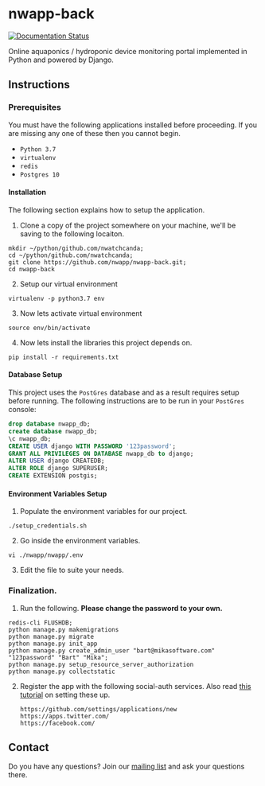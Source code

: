 # nwapp-back
[![Documentation Status](https://readthedocs.org/projects/nwapp-docs/badge/?version=latest)](https://nwapp-docs.readthedocs.io/en/latest/?badge=latest)

Online aquaponics / hydroponic device monitoring portal implemented in Python and powered by Django.


## Instructions
### Prerequisites
You must have the following applications installed before proceeding. If you are missing any one of these then you cannot begin.

* ``Python 3.7``
* ``virtualenv``
* ``redis``
* ``Postgres 10``

#### Installation
The following section explains how to setup the application.

1. Clone a copy of the project somewhere on your machine, we'll be saving to the following locaiton.

  ```
  mkdir ~/python/github.com/nwatchcanda;
  cd ~/python/github.com/nwatchcanda;
  git clone https://github.com/nwapp/nwapp-back.git;
  cd nwapp-back
  ```


2. Setup our virtual environment

  ```
  virtualenv -p python3.7 env
  ```


3. Now lets activate virtual environment

  ```
  source env/bin/activate
  ```


4. Now lets install the libraries this project depends on.

  ```
  pip install -r requirements.txt
  ```

#### Database Setup
This project uses the ``PostGres`` database and as a result requires setup before running. The following instructions are to be run in your ``PostGres`` console:

  ```sql
  drop database nwapp_db;
  create database nwapp_db;
  \c nwapp_db;
  CREATE USER django WITH PASSWORD '123password';
  GRANT ALL PRIVILEGES ON DATABASE nwapp_db to django;
  ALTER USER django CREATEDB;
  ALTER ROLE django SUPERUSER;
  CREATE EXTENSION postgis;
  ```


#### Environment Variables Setup
1. Populate the environment variables for our project.

  ```
  ./setup_credentials.sh
  ```

2. Go inside the environment variables.

  ```
  vi ./nwapp/nwapp/.env
  ```

3. Edit the file to suite your needs.

### Finalization.

1. Run the following. **Please change the password to your own.**

  ```
  redis-cli FLUSHDB;
  python manage.py makemigrations
  python manage.py migrate
  python manage.py init_app
  python manage.py create_admin_user "bart@mikasoftware.com" "123password" "Bart" "Mika";
  python manage.py setup_resource_server_authorization
  python manage.py collectstatic
  ```

2. Register the app with the following social-auth services. Also read [this tutorial](https://simpleisbetterthancomplex.com/tutorial/2016/10/24/how-to-add-social-login-to-django.html) on setting these up.

    ```
    https://github.com/settings/applications/new
    https://apps.twitter.com/
    https://facebook.com/
    ```

## Contact

Do you have any questions? Join our [mailing list](https://groups.google.com/forum/#!forum/nwl-app) and ask your questions there.
